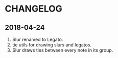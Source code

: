 CHANGELOG
=========

2018-04-24
----------
1. Slur renamed to Legato.
2. tie utils for drawing slurs and legatos.
3. Slur draws ties between every note in its group.
